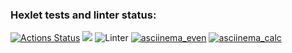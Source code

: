 ### Hexlet tests and linter status:
[![Actions Status](https://github.com/Dddarknight/python-project-lvl1/workflows/hexlet-check/badge.svg)](https://github.com/Dddarknight/python-project-lvl1/actions)
<a href="https://codeclimate.com/github/codeclimate/codeclimate/maintainability"><img src="https://api.codeclimate.com/v1/badges/a99a88d28ad37a79dbf6/maintainability" /></a>
![Linter](https://github.com/Dddarknight/python-project-lvl1/actions/workflows/linter.yml/badge.svg)
[![asciinema_even](https://github.com/Dddarknight/python-project-lvl1/actions/workflows/asciinema/badge.svg)](https://asciinema.org/a/Kh2DfWlUbbpyi83FZNFfvGFNI)
[![asciinema_calc](https://github.com/Dddarknight/python-project-lvl1/actions/workflows/asciinema/badge.svg)](https://asciinema.org/a/XqcNrOVEHjUVDqIRMKUlLq5VV)
